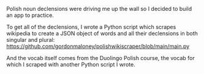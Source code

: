 Polish noun declensions were driving me up the wall so I decided to build an app to practice.

To get all of the declensions, I wrote a Python script which scrapes wikipedia to create a JSON object of words and all their declensions in both singular and plural: https://github.com/gordonmaloney/polishwikiscraper/blob/main/main.py

And the vocab itself comes from the Duolingo Polish course, the vocab for which I scraped with another Python script I wrote.